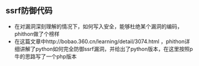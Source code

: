## ssrf防御代码
* 在对漏洞深刻理解的情况下，如何写入安全，能够杜绝某个漏洞的编码，phithon做了个榜样
* 在这篇文章中http://bobao.360.cn/learning/detail/3074.html ，phithon详细讲解了python如何完全防御ssrf漏洞，并给出了python版本，在这里按照p牛的思路写了一个php版本
